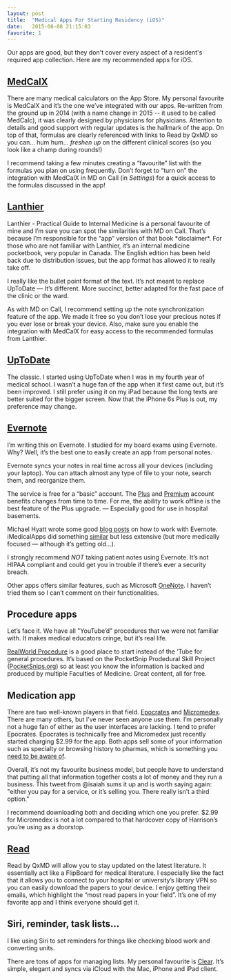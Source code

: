 ```yaml
---
layout: post
title:  "Medical Apps For Starting Residency (iOS)"
date:   2015-08-08 21:15:03
favorite: 1
---
```



Our apps are good, but they don't cover every aspect of a resident's required app collection. Here are my recommended apps for iOS.

<!--more-->

## [MedCalX](https://itunes.apple.com/ca/app/medcalx-professional-medical/id1041464932?mt=8)

There are many medical calculators on the App Store. My personal favourite is MedCalX and it’s the one we’ve integrated with our apps. Re-written from the ground up in 2014 (with a name change in 2015 -- it used to be called MedCalc), it was clearly designed by physicians for physicians. Attention to details and good support with regular updates is the hallmark of the app. On top of that, formulas are clearly referenced with links to Read by QxMD so you can… hum hum… *freshen up* on the different clinical scores (so you look like a champ during rounds!)

I recommend taking a few minutes creating a “favourite” list with the formulas you plan on using frequently. Don’t forget to “turn on” the integration with MedCalX in MD on Call (in *Settings*) for a quick access to the formulas discussed in the app!

## [Lanthier](https://itunes.apple.com/ca/app/lanthier-practical-guide-to/id701664895?mt=8)

Lanthier - Practical Guide to Internal Medicine is a personal favourite of mine and I’m sure you can spot the similarities with MD on Call. That’s because I’m responsible for the “app” version of that book \*disclaimer\*. For those who are not familiar with Lanthier, it’s an internal medicine pocketbook, very popular in Canada. The English edition has been held back due to distribution issues, but the app format has allowed it to really take off.

I really like the bullet point format of the text. It’s not meant to replace UpToDate — It’s different. More succinct, better adapted for the fast pace of the clinic or the ward.

As with MD on Call, I recommend setting up the note synchronization feature of the app. We made it free so you don’t lose your precious notes if you ever lose or break your device. Also, make sure you enable the integration with MedCalX for easy access to the recommended formulas from Lanthier.

## [UpToDate](https://itunes.apple.com/ca/app/uptodate/id334265345?mt=8)

The classic. I started using UpToDate when I was in my fourth year of medical school. I wasn’t a huge fan of the app when it first came out, but it’s been improved. I still prefer using it on my iPad because the long texts are better suited for the bigger screen. Now that the iPhone 6s Plus is out, my preference may change.

## [Evernote](https://itunes.apple.com/ca/app/evernote/id281796108?mt=8)

I’m writing this on Evernote. I studied for my board exams using Evernote. Why? Well, it’s the best one to easily create an app from personal notes.

Evernote syncs your notes in real time across all your devices (including your laptop). You can attach almost any type of file to your note, search them, and reorganize them.

The service is free for a “basic” account. The [Plus](https://evernote.com/upgrade/?tier=premium) and [Premium](https://evernote.com/upgrade/?tier=premium) account benefits changes from time to time. For me, the ability to work offline is the best feature of the Plus upgrade. — Especially good for use in hospital basements.

Michael Hyatt wrote some good [blog posts](http://michaelhyatt.com/how-to-organize-evernote-for-maximum-efficiency.html) on how to work with Evernote. iMedicalApps did something [similar](http://www.imedicalapps.com/2012/06/medical-professionals-evernote-app-productivity-learning-mobile/) but less extensive (but more medically focused — although it’s getting old…).

I strongly recommend *NOT* taking patient notes using Evernote. It’s not HIPAA compliant and could get you in trouble if there’s ever a security breach.

Other apps offers similar features, such as Microsoft [OneNote](https://www.onenote.com/). I haven’t tried them so I can’t comment on their functionalities.

## Procedure apps

Let’s face it. We have all "YouTube’d" procedures that we were not familiar with. It makes medical educators cringe, but it’s real life.

[RealWorld Procedure](https://itunes.apple.com/ca/app/realworld-procedures/id599417830?mt=8%20is) is a good place to start instead of the ’Tube for general procedures. It’s based on the PocketSnip Prodedural Skill Project ([PocketSnips.org](http://pocketsnips.org)) so at least you know the information is backed and produced by multiple Faculties of Medicine. Great content, all for free.

## Medication app

There are two well-known players in that field. [Epocrates](https://itunes.apple.com/ca/app/epocrates/id281935788?mt=8) and [Micromedex](https://itunes.apple.com/ca/app/micromedex-drug-reference/id819627009?mt=8). There are many others, but I’ve never seen anyone use them. I’m personally not a huge fan of either as the user interfaces are lacking. I tend to prefer Epocrates. Epocrates is technically free and Micromedex just recently started charging $2.99 for the app. Both apps sell some of your information such as specialty or browsing history to pharmas, which is something you [need to be aware of](http://www.imedicalapps.com/2011/06/hidden-costs-favorite-free-medical-apps-part-1/).

Overall, it’s not my favourite business model, but people have to understand that putting all that information together costs a lot of money and they run a business. This tweet from @isaiah sums it up and is worth saying again: "either you pay for a service, or it’s selling you. There really isn’t a third option."

I recommend downloading both and deciding which one you prefer. $2.99 for Micromedex is not a lot compared to that hardcover copy of Harrison’s you’re using as a doorstop.

## [Read](https://itunes.apple.com/ca/app/read-personalized-medical/id574041839?mt=8)

Read by QxMD will allow you to stay updated on the latest literature. It essentially act like a FlipBoard for medical literature. I especially like the fact that it allows you to connect to your hospital or university’s library VPN so you can easily download the papers to your device. I enjoy getting their emails, which highlight the “most read papers in your field”. It’s one of my favorite app and I think everyone should get it.

## Siri, reminder, task lists…

I like using Siri to set reminders for things like checking blood work and converting units.

There are tons of apps for managing lists. My personal favourite is [Clear](https://itunes.apple.com/ca/app/clear-tasks-reminders-to-do/id493136154?mt=8). It’s simple, elegant and syncs via iCloud with the Mac, iPhone and iPad client.
